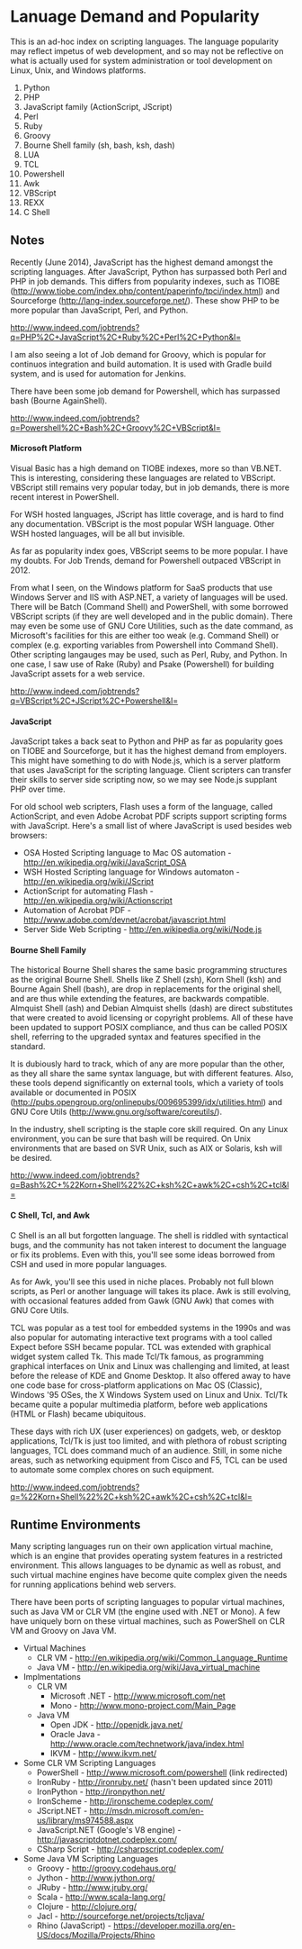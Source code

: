 # Lanuage Demand and Popularity

This is an ad-hoc index on scripting languages.  The language popularity may reflect impetus of web development, and so may not be reflective on what is actually used for system administration or tool development on Linux, Unix, and Windows platforms.


1. Python
2. PHP
3. JavaScript family (ActionScript, JScript)
4. Perl
5. Ruby
6. Groovy
7. Bourne Shell family (sh, bash, ksh, dash)
8. LUA
9. TCL
10. Powershell
11. Awk
12. VBScript
13. REXX
14. C Shell

## Notes

Recently (June 2014), JavaScript has the highest demand amongst the scripting languages. After JavaScript, Python has surpassed both Perl and PHP in job demands.  This differs from popularity indexes, such as TIOBE (http://www.tiobe.com/index.php/content/paperinfo/tpci/index.html) and Sourceforge (http://lang-index.sourceforge.net/). These show PHP to be more popular than JavaScript, Perl, and Python.

http://www.indeed.com/jobtrends?q=PHP%2C+JavaScript%2C+Ruby%2C+Perl%2C+Python&l=

I am also seeing  a lot of Job demand for Groovy, which is popular for continuos integration and build automation.  It is used with Gradle build system, and is used for automation for Jenkins.

There have been some job demand for Powershell, which has surpassed bash (Bourne AgainShell).

http://www.indeed.com/jobtrends?q=Powershell%2C+Bash%2C+Groovy%2C+VBScript&l=


#### Microsoft Platform

Visual Basic has a high demand on TIOBE indexes, more so than VB.NET.  This is interesting, considering these languages are related to VBScript.  VBScript still remains very popular today, but in job demands, there is more recent interest in PowerShell.  

For WSH hosted languages, JScript has little coverage, and is hard to find any documentation.  VBScript is the most popular WSH language.  Other WSH hosted languages, will be all but invisible.  

As far as popularity index goes, VBScript seems to be more popular. I have my doubts. For Job Trends, demand for Powershell outpaced VBScript in 2012. 

From what I seen, on the Windows platform for SaaS products that use Windows Server and IIS with ASP.NET, a variety of languages will be used.  There will be Batch (Command Shell) and PowerShell, with some borrowed VBScript scripts (if they are well developed and in the public domain).  There may even be some use of GNU Core Utilities, such as the date command, as Microsoft's facilities for this are either too weak (e.g. Command Shell) or complex (e.g. exporting variables from Powershell into Command Shell).  Other scripting langauges may be used, such as Perl, Ruby, and Python.  In one case, I saw use of Rake (Ruby) and Psake (Powershell) for building JavaScript assets for a web service.

http://www.indeed.com/jobtrends?q=VBScript%2C+JScript%2C+Powershell&l=

#### JavaScript

JavaScript takes a back seat to Python and PHP as far as popularity goes on TIOBE and Sourceforge, but it has the highest demand from employers.  This might have something to do with Node.js, which is a server platform that uses JavaScript for the scripting language.  Client scripters can transfer their skills to server side scripting now, so we may see Node.js supplant PHP over time.  

For old school web scripters, Flash uses a form of the language, called ActionScript, and even Adobe Acrobat PDF scripts support scripting forms with JavaScript.  Here's a small list of where JavaScript is used besides web browsers:

  - OSA Hosted Scripting language to Mac OS automation - http://en.wikipedia.org/wiki/JavaScript_OSA
  - WSH Hosted Scripting language for Windows automaton - http://en.wikipedia.org/wiki/JScript
  - ActionScript for automating Flash - http://en.wikipedia.org/wiki/Actionscript
  - Automation of Acrobat PDF - http://www.adobe.com/devnet/acrobat/javascript.html
  - Server Side Web Scripting - http://en.wikipedia.org/wiki/Node.js

#### Bourne Shell Family

The historical Bourne Shell shares the same basic programming structures as the original Bourne Shell.  Shells like Z Shell (zsh), Korn Shell (ksh) and Bourne Again Shell (bash), are drop in replacements for the original shell, and are thus while extending the features, are backwards compatible.  Almquist Shell (ash) and Debian Almquist shells (dash) are direct substitutes that were created to avoid licensing or copyright problems. All of these have been updated to support POSIX compliance, and thus can be called POSIX shell, referring to the upgraded syntax and features specified in the standard.

It is dubiously hard to track, which of any are more popular than the other, as they all share the same syntax language, but with different features.  Also, these tools depend significantly on external tools, which a variety of tools available or documented in POSIX (http://pubs.opengroup.org/onlinepubs/009695399/idx/utilities.html) and GNU Core Utils (http://www.gnu.org/software/coreutils/).

In the industry, shell scripting is the staple core skill required.  On any Linux environment, you can be sure that bash will be required.  On Unix environments that are based on SVR Unix, such as AIX or Solaris, ksh will be desired.

http://www.indeed.com/jobtrends?q=Bash%2C+%22Korn+Shell%22%2C+ksh%2C+awk%2C+csh%2C+tcl&l=

#### C Shell, Tcl, and Awk

C Shell is an all but forgotten language.  The shell is riddled with syntactical bugs, and the community has not taken interest to document the language or fix its problems.  Even with this, you'll see some ideas borrowed from CSH and used in more popular languages.

As for Awk, you'll see this used in niche places.  Probably not full blown scripts, as Perl or another language will takes its place.  Awk is still evolving, with occasional features added from Gawk (GNU Awk) that comes with GNU Core Utils.

TCL was popular as a test tool for embedded systems in the 1990s and was also popular for automating interactive text programs with a tool called Expect before SSH became popular.  TCL was extended with graphical widget system called Tk.  This made Tcl/Tk famous, as programming graphical interfaces on Unix and Linux was challenging and limited, at least before the release of KDE and Gnome Desktop.  It also offered away to have one code base for cross-platform applications on Mac OS (Classic), Windows '95 OSes, the X Windows System used on Linux and Unix.  Tcl/Tk became quite a popular multimedia platform, before web applications (HTML or Flash) became ubiquitous.  

These days with rich UX (user experiences) on gadgets, web, or desktop applications, Tcl/Tk is just too limited, and with plethora of robust scripting languages, TCL does command much of an audience.  Still, in some niche areas, such as networking equipment from Cisco and F5, TCL can be used to automate some complex chores on such equipment.

http://www.indeed.com/jobtrends?q=%22Korn+Shell%22%2C+ksh%2C+awk%2C+csh%2C+tcl&l=


## Runtime Environments

Many scripting languages run on their own application virtual machine, which is an engine that provides operating system features in a restricted environment.  This allows languages to be dynamic as well as robust, and such virtual machine engines have become quite complex given the needs for running applications behind web servers.

There have been ports of scripting languages to popular virtual machines, such as Java VM or CLR VM (the engine used with .NET or Mono).  A few have uniquely born on these virtual machines, such as PowerShell on CLR VM and Groovy on Java VM.

* Virtual Machines
  * CLR VM - http://en.wikipedia.org/wiki/Common_Language_Runtime
  * Java VM - http://en.wikipedia.org/wiki/Java_virtual_machine
* Implmentations
  * CLR VM
    * Microsoft .NET - http://www.microsoft.com/net
    * Mono - http://www.mono-project.com/Main_Page
  * Java VM
    * Open JDK - http://openjdk.java.net/
    * Oracle Java - http://www.oracle.com/technetwork/java/index.html
    * IKVM - http://www.ikvm.net/
* Some CLR VM Scripting Languages
  * PowerShell - http://www.microsoft.com/powershell (link redirected)
  * IronRuby - http://ironruby.net/ (hasn't been updated since 2011)
  * IronPython - http://ironpython.net/
  * IronScheme - http://ironscheme.codeplex.com/
  * JScript.NET - http://msdn.microsoft.com/en-us/library/ms974588.aspx
  * JavaScript.NET (Google's V8 engine) - http://javascriptdotnet.codeplex.com/
  * CSharp Script - http://csharpscript.codeplex.com/
* Some Java VM Scripting Languages
  * Groovy - http://groovy.codehaus.org/
  * Jython - http://www.jython.org/
  * JRuby - http://www.jruby.org/
  * Scala - http://www.scala-lang.org/
  * Clojure - http://clojure.org/
  * Jacl - http://sourceforge.net/projects/tcljava/
  * Rhino (JavaScript) - https://developer.mozilla.org/en-US/docs/Mozilla/Projects/Rhino
  
